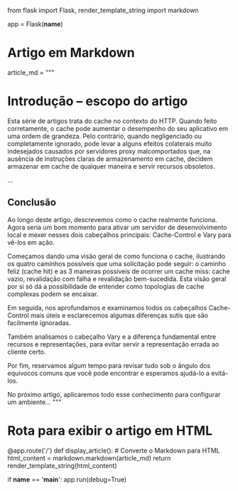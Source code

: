 from flask import Flask, render_template_string
import markdown

app = Flask(__name__)

# Artigo em Markdown
article_md = """
# Introdução – escopo do artigo

Esta série de artigos trata do cache no contexto do HTTP. Quando feito corretamente, o cache pode aumentar o desempenho do seu aplicativo em uma ordem de grandeza. Pelo contrário, quando negligenciado ou completamente ignorado, pode levar a alguns efeitos colaterais muito indesejados causados ​​por servidores proxy malcomportados que, na ausência de instruções claras de armazenamento em cache, decidem armazenar em cache de qualquer maneira e servir recursos obsoletos.

...

## Conclusão

Ao longo deste artigo, descrevemos como o cache realmente funciona. Agora seria um bom momento para ativar um servidor de desenvolvimento local e mexer nesses dois cabeçalhos principais: Cache-Control e Vary para vê-los em ação.

Começamos dando uma visão geral de como funciona o cache, ilustrando os quatro caminhos possíveis que uma solicitação pode seguir: o caminho feliz (cache hit) e as 3 maneiras possíveis de ocorrer um cache miss: cache vazio, revalidação com falha e revalidação bem-sucedida. Esta visão geral por si só dá a possibilidade de entender como topologias de cache complexas podem se encaixar.

Em seguida, nos aprofundamos e examinamos todos os cabeçalhos Cache-Control mais úteis e esclarecemos algumas diferenças sutis que são facilmente ignoradas.

Também analisamos o cabeçalho Vary e a diferença fundamental entre recursos e representações, para evitar servir a representação errada ao cliente certo.

Por fim, reservamos algum tempo para revisar tudo sob o ângulo dos equívocos comuns que você pode encontrar e esperamos ajudá-lo a evitá-los.

No próximo artigo, aplicaremos todo esse conhecimento para configurar um ambiente...
"""

# Rota para exibir o artigo em HTML
@app.route('/')
def display_article():
    # Converte o Markdown para HTML
    html_content = markdown.markdown(article_md)
    return render_template_string(html_content)

if __name__ == '__main__':
    app.run(debug=True)
